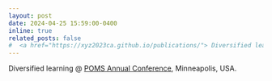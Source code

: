 ```yaml
---
layout: post
date: 2024-04-25 15:59:00-0400
inline: true
related_posts: false
#  <a href="https://xyz2023ca.github.io/publications/"> Diversified learning</a>   @ <a href="https://www.pinterest.com">POMS Annual Conference</a>, Minneapolis, USA
---
```

Diversified learning  @ <a href="https://www.pinterest.com">POMS Annual Conference</a>, Minneapolis, USA.






